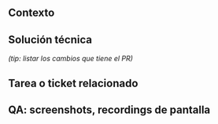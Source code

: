 ## Contexto

## Solución técnica
_(tip: listar los cambios que tiene el PR)_

## Tarea o ticket relacionado

## QA: screenshots, recordings de pantalla
